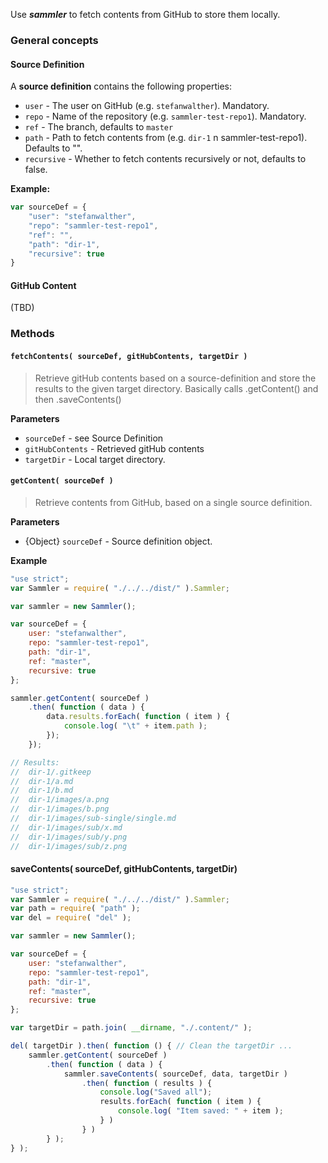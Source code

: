 Use ***sammler*** to fetch contents from GitHub to store them locally.

### General concepts

#### Source Definition
A **source definition** contains the following properties:

- `user` - The user on GitHub (e.g. `stefanwalther`). Mandatory.
- `repo` - Name of the repository (e.g. `sammler-test-repo1`). Mandatory.
- `ref` - The branch, defaults to `master`
- `path` - Path to fetch contents from (e.g. `dir-1` n sammler-test-repo1). Defaults to "".
- `recursive` - Whether to fetch contents recursively or not, defaults to false.

**Example:**

```js
var sourceDef = {
	"user": "stefanwalther",
	"repo": "sammler-test-repo1",
	"ref": "",
	"path": "dir-1",
	"recursive": true
}
```

#### GitHub Content

(TBD)


### Methods

#### `fetchContents( sourceDef, gitHubContents, targetDir )`

> Retrieve gitHub contents based on a source-definition and store the results to the given target directory.
> Basically calls .getContent() and then .saveContents()

**Parameters**

- `sourceDef` - see Source Definition
- `gitHubContents` - Retrieved gitHub contents
- `targetDir` - Local target directory.

#### `getContent( sourceDef )`

> Retrieve contents from GitHub, based on a single source definition.

**Parameters**
- {Object} `sourceDef` - Source definition object.

**Example**

```js
"use strict";
var Sammler = require( "./../../dist/" ).Sammler;

var sammler = new Sammler();

var sourceDef = {
	user: "stefanwalther",
	repo: "sammler-test-repo1",
	path: "dir-1",
	ref: "master",
	recursive: true
};

sammler.getContent( sourceDef )
	.then( function ( data ) {
		data.results.forEach( function ( item ) {
			console.log( "\t" + item.path );
		});
	});

// Results:
// 	dir-1/.gitkeep
// 	dir-1/a.md
// 	dir-1/b.md
// 	dir-1/images/a.png
// 	dir-1/images/b.png
// 	dir-1/images/sub-single/single.md
// 	dir-1/images/sub/x.md
// 	dir-1/images/sub/y.png
// 	dir-1/images/sub/z.png

```

#### saveContents( sourceDef, gitHubContents, targetDir)

```js
"use strict";
var Sammler = require( "./../../dist/" ).Sammler;
var path = require( "path" );
var del = require( "del" );

var sammler = new Sammler();

var sourceDef = {
	user: "stefanwalther",
	repo: "sammler-test-repo1",
	path: "dir-1",
	ref: "master",
	recursive: true
};

var targetDir = path.join( __dirname, "./.content/" );

del( targetDir ).then( function () { // Clean the targetDir ...
	sammler.getContent( sourceDef )
		.then( function ( data ) {
			sammler.saveContents( sourceDef, data, targetDir )
				.then( function ( results ) {
					console.log("Saved all");
					results.forEach( function ( item ) {
						console.log( "Item saved: " + item );
					} )
				} )
		} );
} );
```
